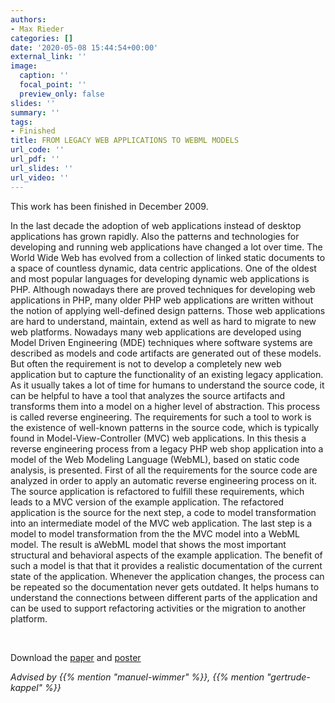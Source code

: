 ```yaml
---
authors:
- Max Rieder
categories: []
date: '2020-05-08 15:44:54+00:00'
external_link: ''
image:
  caption: ''
  focal_point: ''
  preview_only: false
slides: ''
summary: ''
tags:
- Finished
title: FROM LEGACY WEB APPLICATIONS TO WEBML MODELS
url_code: ''
url_pdf: ''
url_slides: ''
url_video: ''
---
```


This work has been finished in December 2009.

In the last decade the adoption of web applications instead of desktop applications has grown rapidly. Also the patterns and technologies for developing and running web applications have changed a lot over time. The World Wide Web has evolved from a collection of linked static documents to a space of countless dynamic, data centric applications. One of the oldest and most popular languages for developing dynamic web applications is PHP. Although nowadays there are proved techniques for developing web applications in PHP, many older PHP web applications are written without the notion of applying well-defined design patterns. Those web applications are hard to understand, maintain, extend as well as hard to migrate to new web platforms. Nowadays many web applications are developed using Model Driven Engineering (MDE) techniques where software systems are described as models and code artifacts are generated out of these models. But often the requirement is not to develop a completely new web application but to capture the functionality of an existing legacy application. As it usually takes a lot of time for humans to understand the source code, it can be helpful to have a tool that analyzes the source artifacts and transforms them into a model on a higher level of abstraction. This process is called reverse engineering. The requirements for such a tool to work is the existence of well-known patterns in the source code, which is typically found in Model-View-Controller (MVC) web applications. In this thesis a reverse engineering process from a legacy PHP web shop application into a model of the Web Modeling Language (WebML), based on static code analysis, is presented. First of all the requirements for the source code are analyzed in order to apply an automatic reverse engineering process on it. The source application is refactored to fulfill these requirements, which leads to a MVC version of the example application. The refactored application is the source for the next step, a code to model transformation into an intermediate model of the MVC web application. The last step is a model to model transformation from the the MVC model into a WebML model. The result is aWebML model that shows the most important structural and behavioral aspects of the example application. The benefit of such a model is that that it provides a realistic documentation of the current state of the application. Whenever the application changes, the process can be repeated so the documentation never gets outdated. It helps humans to understand the connections between different parts of the application and can be used to support refactoring activities or the migration to another platform.

&nbsp;

 Download the [paper](https://www.big.tuwien.ac.at/app/uploads/2016/10/Rieder_paper.pdf) and [poster](https://www.big.tuwien.ac.at/app/uploads/2016/10/Rieder_poster.pdf)

*Advised by {{% mention "manuel-wimmer" %}}, {{% mention "gertrude-kappel" %}}*
